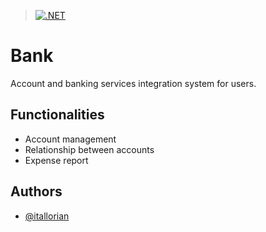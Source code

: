 > [![.NET](https://img.shields.io/badge/--512BD4?logo=.net&logoColor=ffffff)](https://dotnet.microsoft.com/)

# Bank

Account and banking services integration system for users.


## Functionalities

- Account management
- Relationship between accounts
- Expense report


## Authors

- [@itallorian](https://github.com/itallorian)
